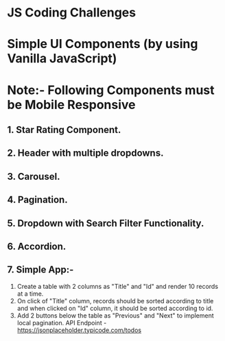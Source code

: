 # JS Coding Challenges

# Simple UI Components (by using Vanilla JavaScript)

# Note:- Following Components must be Mobile Responsive

## 1. Star Rating Component.

## 2. Header with multiple dropdowns.

## 3. Carousel.

## 4. Pagination.

## 5. Dropdown with Search Filter Functionality.

## 6. Accordion.

## 7. Simple App:-

1. Create a table with 2 columns as "Title" and "Id"
   and render 10 records at a time.
2. On click of "Title" column, records should be sorted according to title and when clicked on "Id" column, it should be sorted according to id.
3. Add 2 buttons below the table as "Previous" and "Next" to implement local pagination.
   API Endpoint - https://jsonplaceholder.typicode.com/todos
